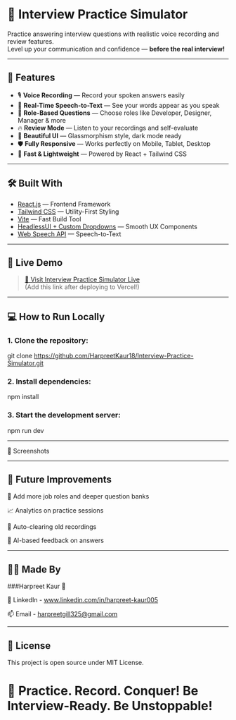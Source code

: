 # 🎤 Interview Practice Simulator

Practice answering interview questions with realistic voice recording and review features.  
Level up your communication and confidence — **before the real interview!**

---

## 🌟 Features

- 🎙️ **Voice Recording** — Record your spoken answers easily
- 🧠 **Real-Time Speech-to-Text** — See your words appear as you speak
- 🎯 **Role-Based Questions** — Choose roles like Developer, Designer, Manager & more
- 🔥 **Review Mode** — Listen to your recordings and self-evaluate
- 🎨 **Beautiful UI** — Glassmorphism style, dark mode ready
- 🛡️ **Fully Responsive** — Works perfectly on Mobile, Tablet, Desktop
- 🚀 **Fast & Lightweight** — Powered by React + Tailwind CSS

---

## 🛠 Built With

- [React.js](https://react.dev/) — Frontend Framework
- [Tailwind CSS](https://tailwindcss.com/) — Utility-First Styling
- [Vite](https://vitejs.dev/) — Fast Build Tool
- [HeadlessUI + Custom Dropdowns](https://headlessui.dev/) — Smooth UX Components
- [Web Speech API](https://developer.mozilla.org/en-US/docs/Web/API/Web_Speech_API) — Speech-to-Text

---

## 🚀 Live Demo

> [🔗 Visit Interview Practice Simulator Live](https://your-vercel-link.vercel.app)  
(Add this link after deploying to Vercel!)

---

## 💻 How to Run Locally

### 1. Clone the repository:

git clone https://github.com/HarpreetKaur18/Interview-Practice-Simulator.git

### 2. Install dependencies:

npm install

### 3. Start the development server:

npm run dev

---

📸 Screenshots

---

## 🧠 Future Improvements

📄 Add more job roles and deeper question banks

📈 Analytics on practice sessions

🧹 Auto-clearing old recordings

🤖 AI-based feedback on answers

---

## 🙋‍♀️ Made By

###Harpreet Kaur 💜

🔗 LinkedIn - www.linkedin.com/in/harpreet-kaur005

📫 Email - harpreetgill325@gmail.com

---

## 📝 License

This project is open source under MIT License.

# 🎀 Practice. Record. Conquer! Be Interview-Ready. Be Unstoppable!